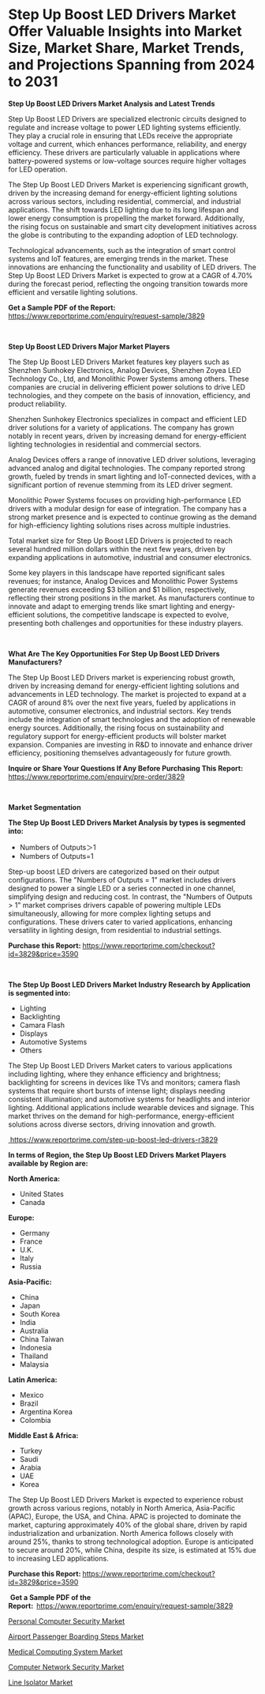 <p><h1>Step Up Boost LED Drivers Market Offer Valuable Insights into Market Size, Market Share, Market Trends, and Projections Spanning from 2024 to 2031</h1></p><p><strong>Step Up Boost LED Drivers Market Analysis and Latest Trends</strong></p>
<p><p>Step Up Boost LED Drivers are specialized electronic circuits designed to regulate and increase voltage to power LED lighting systems efficiently. They play a crucial role in ensuring that LEDs receive the appropriate voltage and current, which enhances performance, reliability, and energy efficiency. These drivers are particularly valuable in applications where battery-powered systems or low-voltage sources require higher voltages for LED operation.</p><p>The Step Up Boost LED Drivers Market is experiencing significant growth, driven by the increasing demand for energy-efficient lighting solutions across various sectors, including residential, commercial, and industrial applications. The shift towards LED lighting due to its long lifespan and lower energy consumption is propelling the market forward. Additionally, the rising focus on sustainable and smart city development initiatives across the globe is contributing to the expanding adoption of LED technology.</p><p>Technological advancements, such as the integration of smart control systems and IoT features, are emerging trends in the market. These innovations are enhancing the functionality and usability of LED drivers. The Step Up Boost LED Drivers Market is expected to grow at a CAGR of 4.70% during the forecast period, reflecting the ongoing transition towards more efficient and versatile lighting solutions.</p></p>
<p><strong>Get a Sample PDF of the Report:&nbsp;</strong> <a href="https://www.reportprime.com/enquiry/request-sample/3829">https://www.reportprime.com/enquiry/request-sample/3829</a></p>
<p>&nbsp;</p>
<p><strong>Step Up Boost LED Drivers Major Market Players</strong></p>
<p><p>The Step Up Boost LED Drivers Market features key players such as Shenzhen Sunhokey Electronics, Analog Devices, Shenzhen Zoyea LED Technology Co., Ltd, and Monolithic Power Systems among others. These companies are crucial in delivering efficient power solutions to drive LED technologies, and they compete on the basis of innovation, efficiency, and product reliability.</p><p>Shenzhen Sunhokey Electronics specializes in compact and efficient LED driver solutions for a variety of applications. The company has grown notably in recent years, driven by increasing demand for energy-efficient lighting technologies in residential and commercial sectors. </p><p>Analog Devices offers a range of innovative LED driver solutions, leveraging advanced analog and digital technologies. The company reported strong growth, fueled by trends in smart lighting and IoT-connected devices, with a significant portion of revenue stemming from its LED driver segment.</p><p>Monolithic Power Systems focuses on providing high-performance LED drivers with a modular design for ease of integration. The company has a strong market presence and is expected to continue growing as the demand for high-efficiency lighting solutions rises across multiple industries.</p><p>Total market size for Step Up Boost LED Drivers is projected to reach several hundred million dollars within the next few years, driven by expanding applications in automotive, industrial and consumer electronics. </p><p>Some key players in this landscape have reported significant sales revenues; for instance, Analog Devices and Monolithic Power Systems generate revenues exceeding $3 billion and $1 billion, respectively, reflecting their strong positions in the market. As manufacturers continue to innovate and adapt to emerging trends like smart lighting and energy-efficient solutions, the competitive landscape is expected to evolve, presenting both challenges and opportunities for these industry players.</p></p>
<p>&nbsp;</p>
<p><strong>What Are The Key Opportunities For Step Up Boost LED Drivers Manufacturers?</strong></p>
<p><p>The Step Up Boost LED Drivers market is experiencing robust growth, driven by increasing demand for energy-efficient lighting solutions and advancements in LED technology. The market is projected to expand at a CAGR of around 8% over the next five years, fueled by applications in automotive, consumer electronics, and industrial sectors. Key trends include the integration of smart technologies and the adoption of renewable energy sources. Additionally, the rising focus on sustainability and regulatory support for energy-efficient products will bolster market expansion. Companies are investing in R&D to innovate and enhance driver efficiency, positioning themselves advantageously for future growth.</p></p>
<p><strong>Inquire or Share Your Questions If Any Before Purchasing This Report:</strong> <a href="https://www.reportprime.com/enquiry/pre-order/3829">https://www.reportprime.com/enquiry/pre-order/3829</a></p>
<p>&nbsp;</p>
<p><strong>Market Segmentation</strong></p>
<p><strong>The Step Up Boost LED Drivers Market Analysis by types is segmented into:</strong></p>
<p><ul><li>Numbers of Outputs＞1</li><li>Numbers of Outputs=1</li></ul></p>
<p><p>Step-up boost LED drivers are categorized based on their output configurations. The "Numbers of Outputs = 1" market includes drivers designed to power a single LED or a series connected in one channel, simplifying design and reducing cost. In contrast, the "Numbers of Outputs > 1" market comprises drivers capable of powering multiple LEDs simultaneously, allowing for more complex lighting setups and configurations. These drivers cater to varied applications, enhancing versatility in lighting design, from residential to industrial settings.</p></p>
<p><strong>Purchase this Report:&nbsp;</strong><a href="https://www.reportprime.com/checkout?id=3829&price=3590">https://www.reportprime.com/checkout?id=3829&price=3590</a></p>
<p>&nbsp;</p>
<p><strong>The Step Up Boost LED Drivers Market Industry Research by Application is segmented into:</strong></p>
<p><ul><li>Lighting</li><li>Backlighting</li><li>Camara Flash</li><li>Displays</li><li>Automotive Systems</li><li>Others</li></ul></p>
<p><p>The Step Up Boost LED Drivers Market caters to various applications including lighting, where they enhance efficiency and brightness; backlighting for screens in devices like TVs and monitors; camera flash systems that require short bursts of intense light; displays needing consistent illumination; and automotive systems for headlights and interior lighting. Additional applications include wearable devices and signage. This market thrives on the demand for high-performance, energy-efficient solutions across diverse sectors, driving innovation and growth.</p></p>
<p><a href="https://www.reportprime.com/step-up-boost-led-drivers-r3829">&nbsp;https://www.reportprime.com/step-up-boost-led-drivers-r3829</a></p>
<p><strong>In terms of Region, the Step Up Boost LED Drivers Market Players available by Region are:</strong></p>
<p>
    <p> <strong> North America: </strong>
        <ul>
            <li>United States</li>
            <li>Canada</li>
        </ul>
        </p> 
    <p> <strong> Europe: </strong>
        <ul>
            <li>Germany</li>
            <li>France</li>
            <li>U.K.</li>
            <li>Italy</li>
            <li>Russia</li>
        </ul>
        </p> 
    <p> <strong> Asia-Pacific: </strong>
        <ul>
            <li>China</li>
            <li>Japan</li>
            <li>South Korea</li>
            <li>India</li>
            <li>Australia</li>
            <li>China Taiwan</li>
            <li>Indonesia</li>
            <li>Thailand</li>
            <li>Malaysia</li>
        </ul>
        </p> 
    <p> <strong> Latin America: </strong>
        <ul>
            <li>Mexico</li>
            <li>Brazil</li>
            <li>Argentina Korea</li>
            <li>Colombia</li>
        </ul>
        </p> 
    <p> <strong> Middle East & Africa: </strong>
        <ul>
            <li>Turkey</li>
            <li>Saudi</li>
            <li>Arabia</li>
            <li>UAE</li>
            <li>Korea</li>
        </ul>
    </p>
    </p>
<p><p>The Step Up Boost LED Drivers Market is expected to experience robust growth across various regions, notably in North America, Asia-Pacific (APAC), Europe, the USA, and China. APAC is projected to dominate the market, capturing approximately 40% of the global share, driven by rapid industrialization and urbanization. North America follows closely with around 25%, thanks to strong technological adoption. Europe is anticipated to secure around 20%, while China, despite its size, is estimated at 15% due to increasing LED applications.</p></p>
<p><strong>Purchase this Report: </strong><a href="https://www.reportprime.com/checkout?id=3829&price=3590">https://www.reportprime.com/checkout?id=3829&price=3590</a></p>
<p>&nbsp;<strong>Get a Sample PDF of the Report:&nbsp;&nbsp;</strong><a href="https://www.reportprime.com/enquiry/request-sample/3829">https://www.reportprime.com/enquiry/request-sample/3829</a></p>
<p><strong></strong></p>
<p><p><a href="https://www.linkedin.com/pulse/personal-computer-security-market-outlook-forecast-from-2024-5agme?trackingId=K9jbanxbQcODKPSlBs8mJw%3D%3D">Personal Computer Security Market</a></p><p><a href="https://issuu.com/reportprime-2/docs/airport-passenger-boarding-steps-ma_6d290e5f69dfa0">Airport Passenger Boarding Steps Market</a></p><p><a href="https://issuu.com/reportprime-2/docs/medical-computing-system-market-siz_f827e4f58b3f5b">Medical Computing System Market</a></p><p><a href="https://www.linkedin.com/pulse/insights-computer-network-security-market-players-size-olqve?trackingId=SsW4HmWbQIq%2Fq9OeznLRGg%3D%3D">Computer Network Security Market</a></p><p><a href="https://github.com/FahadAhmed223/Market-Research-Report-List-1/blob/main/line-isolator-market.md">Line Isolator Market</a></p></p>